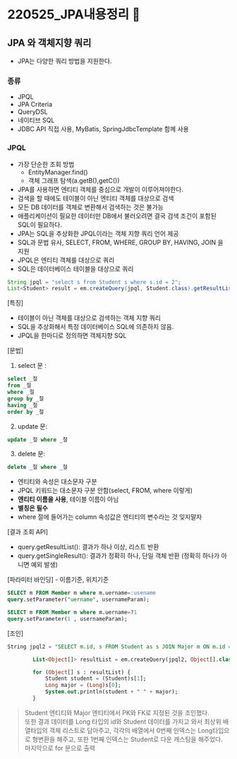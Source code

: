 ﻿# 220525_JPA내용정리 :memo:

## JPA 와 객체지향 쿼리
* JPA는 다양한 쿼리 방법을 지원한다.
### 종류
* JPQL
* JPA Criteria
* QueryDSL
* 네이티브 SQL
* JDBC API 직접 사용, MyBatis, SpringJdbcTemplate 함께 사용

### JPQL
* 가장 단순한 조회 방법
	* EntityManager.find()
	* 객체 그래프 탐색(a.getB(),getC())
* JPA를 사용하면 엔티티 객체를 중심으로 개발이 이루어져야한다.
* 검색을 할 때에도 테이블이 아닌 엔티티 객체를 대상으로 검색
* 모든 DB 데이터를 객체로 변환해서 검색하는 것은 불가능
* 애플리케이션이 필요한 데이터만 DB에서 불러오려면 결국 검색 조건이 포함된 SQL이 필요하다.
*  JPA는 SQL을 추상화한 JPQL이라는  객체 지향 쿼리 언어 제공
*  SQL과 문법 유사, SELECT, FROM, WHERE, GROUP BY, HAVING, JOIN 을 지원
* JPQL은 엔티티 객체를 대상으로 쿼리
* SQL은 데이터베이스 테이블을 대상으로 쿼리

```java
String jpql = "select s from Student s where s.id = 2";
List<Student> result = em.createQuery(jpql, Student.class).getResultList();
```

[특징]
* 테이블이 아닌 객체를 대상으로 검색하는 객체 지향 쿼리
* SQL을 추상화해서 특정 데이터베이스 SQL에 의존하지 않음.
* JPQL을 한마디로 정의하면 객체지향 SQL

[문법]
1. select 문 : 
```sql
select _절
from _절
where _절
group by _절
having _절
order by _절
```
2. update 문:
```sql
update _절 where _절
```
3. delete 문:
```sql
delete _절 where _절
``` 
*  엔티티와 속성은 대소문자 구분
* JPQL 키워드는 대소문자 구분 안함(select, FROM, where 이렇게)
* **엔티티 이름을 사용**, 테이블 이름이 아님
*  **별칭은 필수**
*  where 절에 들어가는 column 속성값은 엔티티의 변수라는 것 잊지말자


[결과 조회 API]
* query.getResultList(): 결과가 하나 이상, 리스트 반환
* query.getSingleResult(): 결과가 정확히 하나, 단일 객체 반환 (정확히 하나가 아니면 예외 발생)
 
 [파라미터 바인딩] - 이름기준, 위치기준
```sql
SELECT m FROM Member m where m.uername=:usename
query.setParameter("uername", usernameParam);
```
```sql
SELECT m FROM Member m where m.uername=?1
query.setParameter(1 , usernameParam);
```

[조인]
```sql
String jpql2 = "SELECT m.id, s FROM Student as s JOIN Major m ON m.id = s.major WHERE m.id = 1";

		List<Object[]> resultList = em.createQuery(jpql2, Object[].class).getResultList();

		for (Object[] s : resultList) {
			Student student = (Student)s[1];
			Long major = (Long)s[0];
			System.out.println(student + " " + major);
		}
```

> Student 엔티티와 Major 엔티티에서 PK와 FK로 지정된 것을 조인했다.   
> 또한 결과 데이터를 Long 타입의 id와 Student 데이터를 가지고 와서 최상위 배열타입의 객체 리스트로 담아주고, 각각의 배열에서 0번째 인덱스는 Long타입으로 형변환을 해주고, 또한 1번째 인덱스는 Student로 다운 캐스팅을 해주었다.  마지막으로 for 문으로 출력 
